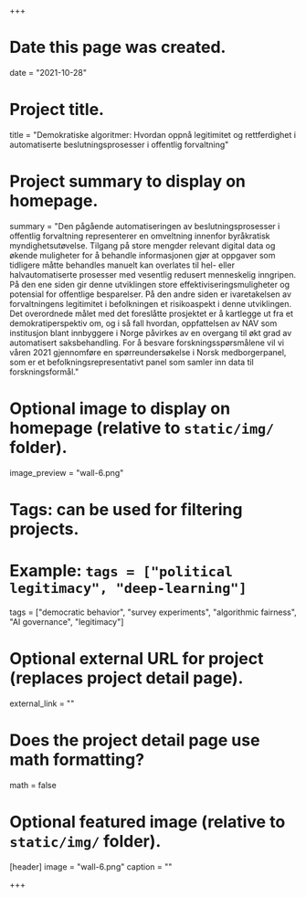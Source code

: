 +++
# Date this page was created.
date = "2021-10-28"

# Project title.
title = "Demokratiske algoritmer: Hvordan oppnå legitimitet og rettferdighet i automatiserte beslutningsprosesser i offentlig forvaltning"


# Project summary to display on homepage.
summary = "Den pågående automatiseringen av beslutningsprosesser i offentlig forvaltning representerer en omveltning innenfor byråkratisk myndighetsutøvelse. Tilgang på store mengder relevant digital data og økende muligheter for å behandle informasjonen gjør at oppgaver som tidligere måtte behandles manuelt kan overlates til hel- eller halvautomatiserte prosesser med vesentlig redusert menneskelig inngripen. På den ene siden gir denne utviklingen store effektiviseringsmuligheter og potensial for offentlige besparelser. På den andre siden er ivaretakelsen av forvaltningens legitimitet i befolkningen et risikoaspekt i denne utviklingen. Det overordnede målet med det foreslåtte prosjektet er å kartlegge ut fra et demokratiperspektiv om, og i så fall hvordan, oppfattelsen av NAV som institusjon blant innbyggere i Norge påvirkes av en overgang til økt grad av automatisert saksbehandling. For å besvare forskningsspørsmålene vil vi våren 2021 gjennomføre en spørreundersøkelse i Norsk medborgerpanel, som er et befolkningsrepresentativt panel som samler inn data til forskningsformål."

# Optional image to display on homepage (relative to `static/img/` folder).
image_preview = "wall-6.png"

# Tags: can be used for filtering projects.
# Example: `tags = ["political legitimacy", "deep-learning"]`
tags = ["democratic behavior", "survey experiments", "algorithmic fairness", "AI governance", "legitimacy"]

# Optional external URL for project (replaces project detail page).
external_link = ""

# Does the project detail page use math formatting?
math = false

# Optional featured image (relative to `static/img/` folder).
[header]
image = "wall-6.png"
caption = ""

+++


